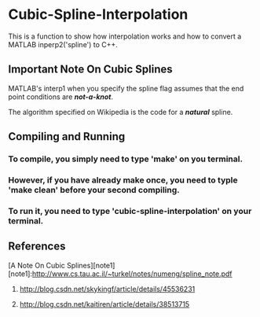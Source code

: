 # Cubic-Spline-Interpolation
This is a function to show how interpolation works and how to convert a MATLAB inperp2('spline') to C++.


## Important Note On Cubic Splines
 
 MATLAB's interp1 when you specify the spline flag assumes that the end point conditions are ***not-a-knot***.
 
 The algorithm specified on Wikipedia is the code for a ***natural*** spline.
 
 
## Compiling and Running
### 	To compile, you simply need to type 'make' on you terminal.

###		However, if you have already make once, you need to typle 'make clean' before your second compiling.


###		To run it, you need to type 'cubic-spline-interpolation' on your terminal.
 

## References

[A Note On Cubic Splines][note1]
[note1]:http://www.cs.tau.ac.il/~turkel/notes/numeng/spline_note.pdf

1. http://blog.csdn.net/skykingf/article/details/45536231

2. http://blog.csdn.net/kaitiren/article/details/38513715
